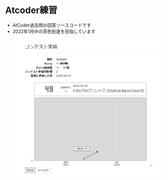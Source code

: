 # Atcoder練習
- AtCoder過去問の回答ソースコードです <br>
- 2022年1月中の茶色到達を目指しています <br>
　　
![imag](https://github.com/daichiterazawa/Atcoder/blob/master/img/1219.PNG)
